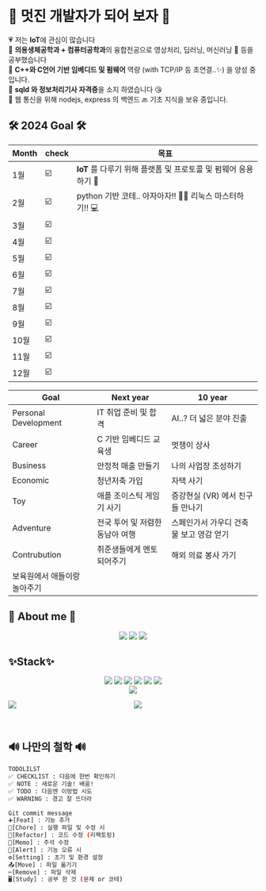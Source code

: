 <div>
<h1>🚀 멋진 개발자가 되어 보자 🚀</h1>
💗 저는 <b>IoT</b>에 관심이 많습니다 </br>
🧡 <b>의용생체공학과 + 컴퓨터공학과</b>의 융합전공으로 영상처리, 딥러닝, 머신러닝 🩻 등을 공부했습니다 </br>
💙 <b>C++와 C언어 기반 임베디드 및 펌웨어</b> 역량 (with TCP/IP 등 초연결..✨) 을 양성 중입니다. </br>
💛 <b>sqld 와 정보처리기사 자격증</b>을 소지 하였습니다 😘 </br>
💚 웹 통신을 위해 nodejs, express 의 백엔드 🔙 기초 지식을 보유 중입니다. </br>

</div>
 <h2>🛠️ 2024 Goal 🛠️</h2>
 
| Month | check | 목표 |
| ------ | -- | ----------- |
| 1월 | ☑️ | <b>IoT</b> 를 다루기 위해 플랫폼 및 프로토콜 및 펌웨어 응용하기 📲 |
| 2월 | ☑️ | python 기반 코테.. 아자아자!! 👩‍💻 리눅스 마스터하기!! 💻 |
| 3월 | ☑️ |  |
| 4월 | ☑️ |  |
| 5월 | ☑️ |  |
| 6월 | ☑️ |  |
| 7월 | ☑️ |  |
| 8월 | ☑️ |  |
| 9월 | ☑️ |  |
| 10월 | ☑️ |  |
| 11월 | ☑️ |  |
| 12월 | ☑️ |  |

| Goal | Next year | 10 year |
| --- | --- | --- |
| Personal Development | IT 취업 준비 및 합격 | AI..? 더 넓은 분야 진출 |
| Career | C 기반 임베디드 교육생 | 멋쟁이 상사 |
| Business | 안정적 매출 만들기 | 나의 사업장 조성하기 |
| Economic | 청년저축 가입 | 자택 사기 |
| Toy | 애플 조이스틱 게임기 사기 | 증강현실 (VR) 에서 친구들 만나기 |
| Adventure | 전국 투어 및 저렴한 동남아 여행 | 스페인가서 가우디 건축물 보고 영감 얻기 |
| Contrubution | 취준생들에게 멘토 되어주기 | 해외 의료 봉사 가기
보육원에서 애들이랑 놀아주기 |

<h2>🐸 About me 🐸</h2>
<div align="center">
<a href="https://alpaca-gt.tistory.com"><img src="https://img.shields.io/badge/tistory-6E9F18?style=flat-square&logo=tistory&logoColor=white&link=https://alpaca-gt.tistory.com"/></a>
<a href="https://github.com/gani0325"><img src="https://img.shields.io/badge/github-181717?style=flat-square&logo=github&logoColor=white&link=https://github.com/gani0325"/></a>
<a href="https://www.notion.so/40b67f33d22b42c9852cbe99cac32a92?pvs=4"><img src="https://img.shields.io/badge/notion-4285F4?style=flat-square&logo=notion&logoColor=white&link=https://www.notion.so/40b67f33d22b42c9852cbe99cac32a92?pvs=4"/></a>
</div>

<h2>✨Stack✨</h2>
<div align="center">
<img src="https://img.shields.io/badge/-python-success"> 
<img src="https://img.shields.io/badge/-IoT-blueviolet">
<img src="https://img.shields.io/badge/-OpenCV-red">
<img src="https://img.shields.io/badge/-MachineLearning-green">
<img src="https://img.shields.io/badge/-Embedded-pink">
<img src="https://img.shields.io/badge/-Raspberrypi-ff69b4"> </br>
<img src="https://hits.seeyoufarm.com/api/count/incr/badge.svg?url=https%3A%2F%2Fgithub.com%2Fgani0325&count_bg=%239473E7&title_bg=%233644E9&icon=&icon_color=%23E7E7E7&title=hits&edge_flat=false)](https://github.com/gani0325"/></a> </br>


<img align="left" src="https://github-readme-stats.vercel.app/api?username=gani0325&show_icons=true&theme=radical"/></a>
<a href="https://solved.ac/gani0325"><img src="http://mazassumnida.wtf/api/v2/generate_badge?boj=gani0325&theme=dark"/></a>
</div>

<br>
<h2>🔊 나만의 철학 🔊</h2>
	
```bash
TODOLILST
✅ CHECKLIST : 다음에 한번 확인하기
✅ NOTE : 새로운 기술! 배움!
✅ TODO : 다음엔 이방법 시도
✅ WARNING : 경고 잘 뜨더라

Git commit message
➕[Feat] : 기능 추가
🚀[Chore] : 실행 파일 및 수정 시 
🚧[Refactor] : 코드 수정 (리팩토링)
📃[Memo] : 주석 수정
🚨[Alert] : 기능 오류 시
⚙️[Setting] : 초기 및 환경 설정
📤[Move] : 파일 옮기기
✂️[Remove] : 파일 삭제
🖥️[Study] : 공부 한 것 (문제 or 코테)
```


